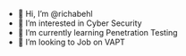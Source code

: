 - 👋 Hi, I’m @richabehl
- 👀 I’m interested in Cyber Security
- 🌱 I’m currently learning Penetration Testing
- 💞️ I’m looking to Job on VAPT



